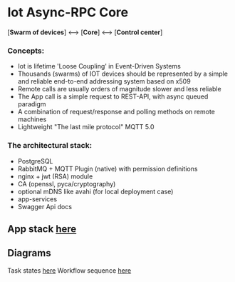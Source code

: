 # Iot Async-RPC Core

[**Swarm of devices**] <--> [**Core**] <--> [**Control center**]

### Concepts:

- Iot is lifetime 'Loose Coupling' in Event-Driven Systems
- Thousands (swarms) of IOT devices should be represented by a simple and reliable end-to-end addressing system based on x509
- Remote calls are usually orders of magnitude slower and less reliable
- The App call is a simple request to REST-API, with async queued paradigm
- A combination of request/response and polling methods on remote machines
- Lightweight "The last mile protocol" MQTT 5.0

### The architectural stack:

- PostgreSQL
- RabbitMQ + MQTT Plugin (native) with permission definitions
- nginx + jwt (RSA) module
- CA (openssl, pyca/cryptography)
- optional mDNS like avahi (for local deployment case)
- app-services
- Swagger Api docs

## App stack [here](./docs/app_stack.md)


## Diagrams

Task states [here](./docs/task_states.md)
Workflow sequence [here](./docs/sequence.md)

